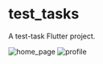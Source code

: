 # test_tasks

A test-task Flutter project.

![home_page](https://user-images.githubusercontent.com/77903834/118486059-d88f3600-b721-11eb-94ed-b87d80aae3c0.jpg)
![profile](https://user-images.githubusercontent.com/77903834/118486073-daf19000-b721-11eb-8649-e1c57504e0bb.jpg)
